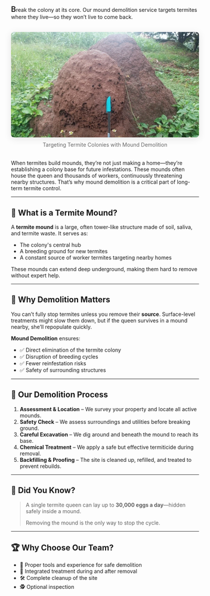 <span style="font-size:1.25rem; font-weight:600">B</span>reak the colony at its core. Our mound demolition service targets termites where they live—so they won’t live to come back.

<figure style="margin: 2rem auto; text-align: center;">
  <img src="/images/services/mound-demolition.png" alt="Mound Demolition Service Banner" style="max-width: 100%; border-radius: 0.5rem; box-shadow: 0 4px 20px rgba(0,0,0,0.1);" />
  <figcaption style="margin-top: 0.5rem; font-size: 0.875rem; color: #666;">Targeting Termite Colonies with Mound Demolition</figcaption>
</figure>

When termites build mounds, they’re not just making a home—they’re establishing a colony base for future infestations. These mounds often house the queen and thousands of workers, continuously threatening nearby structures. That’s why mound demolition is a critical part of long-term termite control.

---

## 🏯 What is a Termite Mound?

A **termite mound** is a large, often tower-like structure made of soil, saliva, and termite waste. It serves as:

- The colony's central hub  
- A breeding ground for new termites  
- A constant source of worker termites targeting nearby homes  

These mounds can extend deep underground, making them hard to remove without expert help.

---

## 🔨 Why Demolition Matters

You can’t fully stop termites unless you remove their **source**. Surface-level treatments might slow them down, but if the queen survives in a mound nearby, she’ll repopulate quickly.

**Mound Demolition** ensures:

- ✅ Direct elimination of the termite colony  
- ✅ Disruption of breeding cycles  
- ✅ Fewer reinfestation risks  
- ✅ Safety of surrounding structures  

---

## 👷 Our Demolition Process

1. **Assessment & Location** – We survey your property and locate all active mounds.  
2. **Safety Check** – We assess surroundings and utilities before breaking ground.  
3. **Careful Excavation** – We dig around and beneath the mound to reach its base.  
4. **Chemical Treatment** – We apply a safe but effective termiticide during removal.  
5. **Backfilling & Proofing** – The site is cleaned up, refilled, and treated to prevent rebuilds.

---

## 🧠 Did You Know?

> A single termite queen can lay up to **30,000 eggs a day**—hidden safely inside a mound.  
>  
> Removing the mound is the only way to stop the cycle.

---

## 🏆 Why Choose Our Team?

- 🚜 Proper tools and experience for safe demolition  
- 🧪 Integrated treatment during and after removal  
- 🛠️ Complete cleanup of the site  
- 🕵️ Optional inspection
